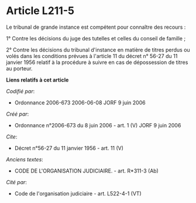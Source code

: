 # Article L211-5

Le tribunal de grande instance est compétent pour connaître des recours : 

1° Contre les décisions du juge des tutelles et celles du conseil de famille ; 

2° Contre les décisions du tribunal d'instance en matière de titres perdus ou volés dans les conditions prévues à l'article
11 du décret n° 56-27 du 11 janvier 1956 relatif à la procédure à suivre en cas de dépossession de titres au porteur.

**Liens relatifs à cet article**

_Codifié par_:

  - Ordonnance 2006-673 2006-06-08 JORF 9 juin 2006

_Créé par_:

  - Ordonnance n°2006-673 du 8 juin 2006 - art. 1 (V) JORF 9 juin 2006

_Cite_:

  - Décret n°56-27 du 11 janvier 1956 - art. 11 (V)

_Anciens textes_:

  - CODE DE L'ORGANISATION JUDICIAIRE. - art. R*311-3 (Ab)

_Cité par_:

  - Code de l'organisation judiciaire - art. L522-4-1 (VT)
